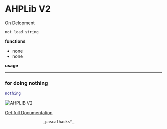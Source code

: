 # AHPLib V2
On Delopment
```  
not load string
```  
**functions**

- none
- none

**usage**

***
### for doing nothing 
```lua
nothing
```


![AHPLIB V2](https://tr.rbxcdn.com/2ad1db09b75954fd8054691ea9e422df/420/420/Decal/Png)

[Get full Documentation](google.com)      

                     _pascalhacks™_ 
